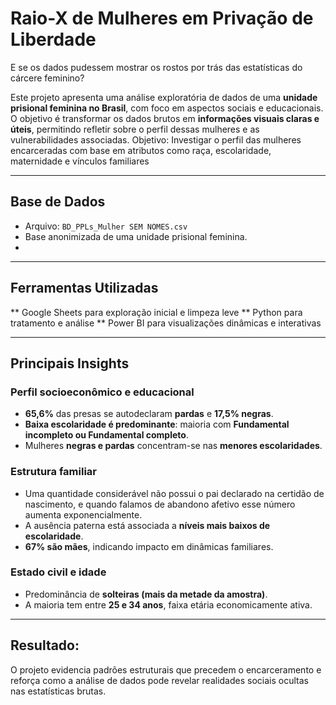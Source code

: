 # Raio-X de Mulheres em Privação de Liberdade

E se os dados pudessem mostrar os rostos por trás das estatísticas do cárcere feminino?

Este projeto apresenta uma análise exploratória de dados de uma **unidade prisional feminina no Brasil**, com foco em aspectos sociais e educacionais. O objetivo é transformar os dados brutos em **informações visuais claras e úteis**, permitindo refletir sobre o perfil dessas mulheres e as vulnerabilidades associadas.
Objetivo: Investigar o perfil das mulheres encarceradas com base em atributos como raça, escolaridade, maternidade e vínculos familiares
____________________________________________

##  Base de Dados
* Arquivo: `BD_PPLs_Mulher SEM NOMES.csv`
* Base anonimizada de uma unidade prisional feminina.
* 
____________________________________________

##  Ferramentas Utilizadas
** Google Sheets para exploração inicial e limpeza leve
** Python para tratamento e análise
** Power BI para visualizações dinâmicas e interativas
__________________________________________

## Principais Insights

### Perfil socioeconômico e educacional

*  **65,6%** das presas se autodeclaram **pardas** e **17,5% negras**.
*  **Baixa escolaridade é predominante**: maioria com **Fundamental incompleto ou Fundamental completo**.
*  Mulheres **negras e pardas** concentram-se nas **menores escolaridades**.

### Estrutura familiar

*  Uma quantidade considerável não possui o pai declarado na certidão de nascimento, e quando falamos de abandono afetivo esse número aumenta exponencialmente.
*  A ausência paterna está associada a **níveis mais baixos de escolaridade**.
*  **67% são mães**, indicando impacto em dinâmicas familiares.

### Estado civil e idade

*  Predominância de **solteiras (mais da metade da amostra)**.
*  A maioria tem entre **25 e 34 anos**, faixa etária economicamente ativa.
______________________________________________________

## Resultado:
O projeto evidencia padrões estruturais que precedem o encarceramento e reforça como a análise de dados pode revelar realidades sociais ocultas nas estatísticas brutas.

